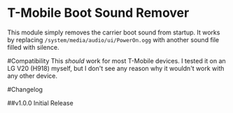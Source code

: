 # T-Mobile Boot Sound Remover

This module simply removes the carrier boot sound from startup.
It works by replacing `/system/media/audio/ui/PowerOn.ogg` with another sound file filled with silence.

#Compatibility
This *should* work for most T-Mobile devices. I tested it on an LG V20 (H918) myself, but I don't see any reason why it wouldn't work with any other device.

#Changelog

##v1.0.0
Initial Release

